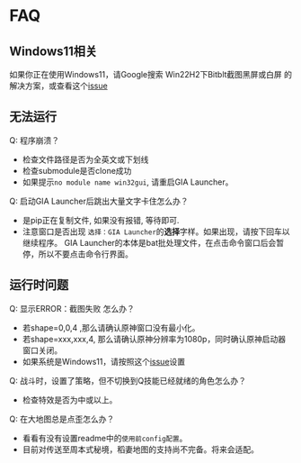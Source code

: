 # FAQ

## Windows11相关

如果你正在使用Windows11，请Google搜索 Win22H2下Bitblt截图黑屏或白屏 的解决方案，或查看这个[issue](https://github.com/GengGode/cvAutoTrack/issues/9)

## 无法运行

Q: 程序崩溃？

- 检查文件路径是否为全英文或下划线
- 检查submodule是否clone成功
- 如果提示`no module name win32gui`, 请重启GIA Launcher。

Q: 启动GIA Launcher后跳出大量文字卡住怎么办？

- 是pip正在复制文件, 如果没有报错, 等待即可.
- 注意窗口是否出现 `选择：GIA Launcher`的<strong>选择</strong>字样。如果出现，请按下回车以继续程序。 GIA Launcher的本体是bat批处理文件，在点击命令窗口后会暂停，所以不要点击命令行界面。

## 运行时问题

Q: 显示ERROR：截图失败 怎么办？  
- 若shape=0,0,4 ,那么请确认原神窗口没有最小化。
- 若shape=xxx,xxx,4, 那么请确认原神分辨率为1080p，同时确认原神启动器窗口关闭。
- 如果系统是Windows11，请按照这个[issue](https://github.com/GengGode/cvAutoTrack/issues/9)设置

Q: 战斗时，设置了策略，但不切换到Q技能已经就绪的角色怎么办？  
- 检查特效是否为中或以上。

Q: 在大地图总是点歪怎么办？  
- 看看有没有设置readme中的`使用前config配置`。
- 目前对传送至周本式秘境，稻妻地图的支持尚不完备。将来会适配。